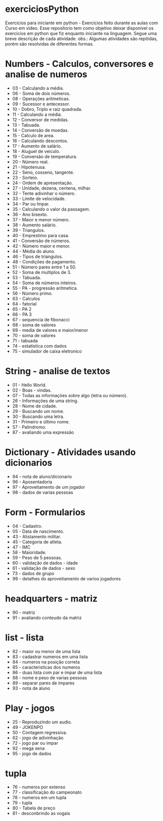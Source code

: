 # exerciciosPython
Exercicios para iniciante em python - Exercicios feito durante as aulas com Curso em video.
Esse repositorio tem como objetivo deixar disponivel os exercicios em python que fiz enquanto iniciante na linguagem. Segue uma breve descrição de cada atividade. obs.: Algumas atividades são repitidas, porém são resolvidas de diferentes formas.

# Numbers - Calculos, conversores e analise de numeros
* 03 - Calculando a média. 
* 06 - Soma de dois números. 
* 08 - Operações aritmeticas. 
* 09 - Sucessor e antecessor. 
* 10 - Dobro, Triplo e raiz quadrada. 
* 11 - Calculando a média. 
* 12 - Conversor de medidas. 
* 13 - Tabuada. 
* 14 - Conversão de moedas. 
* 15 - Calculo de area. 
* 16 - Calculando descontos. 
* 17 - Aumento de salário. 
* 18 - Aluguel de veiculo. 
* 19 - Conversão de temperatura. 
* 20 - Número real. 
* 21 - Hipotenusa. 
* 22 - Seno, cosseno, tangente. 
* 23 - Sorteio. 
* 24 - Ordem de apresentação. 
* 27 - Unidade, dezena, centena, milhar.
* 32 - Tente adivinhar o número. 
* 33 - Limite de velocidade. 
* 34 - Par ou Impar. 
* 35 - Calculando o valor da passagem. 
* 36 - Ano bisexto. 
* 37 - Maior e menor número. 
* 38 - Aumento salário. 
* 39 - Triangulos.
* 40 - Emprestimo para casa.
* 41 - Conversão de números.
* 42 - Número maior e menor.
* 44 - Média do aluno.
* 46 - Tipos de triangulos.
* 48 - Condições de pagamento.
* 51 - Número pares entre 1 a 50.
* 52 - Soma de multiplos de 3.
* 53 - Tabuada.
* 54 - Soma de números inteiros.
* 55 -  PA - progressão aritmetica.
* 56 - Número primo.
* 63 - Calculos
* 64 - fatorial
* 65 - PA 2
* 66 - PA 3
* 67 - sequencia de fibonacci
* 68 - soma de valores
* 69 - media de valores e maior/menor
* 70 - soma de valores
* 71 - tabuada
* 74 - estatistica com dados
* 75 - simulador de caixa eletronico

# String - analise de textos
* 01 - Hello World. 
* 02 - Boas - vindas. 
* 07 - Todas as informações sobre algo (letra ou número).
* 26 - Informações de uma string. 
* 28 - Nome de cidade. 
* 29 - Buscando um nome. 
* 30 - Buscando uma letra. 
* 31 - Primeiro e último nome.
* 57 - Palindromo.
* 87 - avaliando uma expressão

# Dictionary - Atividades usando dicionarios
* 94 - nota de aluno/dicionario
* 96 - Aposentadoria
* 97 - Aproveitamento de um jogador
* 98 - dados de varias pessoas

# Form - Formularios
* 04 - Cadastro. 
* 05 - Data de nascimento.
* 43 - Alistamento militar.
* 45 - Categoria de atleta.
* 47 - IMC
* 58 - Maioridade.
* 59 - Peso de 5 pessoas.
* 60 - validação de dados - idade
* 61 - validação de dados - sexo
* 73 - dados de grupo
* 99 - detalhes do aproveitamento de varios jogadores

# headquarters - matriz
* 90 - matriz
* 91 - avaliando conteudo da matriz

# list - lista
* 82 - maior ou menor de uma lista
* 83 - cadastrar numeros em uma lista
* 84 - numeros na posição correta
* 85 - caracteristicas dos numeros
* 86 - duas lista com par e impar de uma lista
* 88 - nome e peso de varias pessoas
* 89 - separar pares de impares
* 93 - nota de aluno

# Play - jogos
* 25 - Reproduzindo um audio. 
* 49 - JOKENPO
* 50 - Contagem regressiva.
* 62 - jogo de adivinhação
* 72 - jogo par ou impar
* 92 - mega sena
* 95 - jogo de dados

# tupla
* 76 - numeros por extenso
* 77 - classificação do campeonato
* 78 - numeros em um tupla
* 79 - tupla
* 80 - Tabela de preço
* 81 - desconbrindo as vogais
